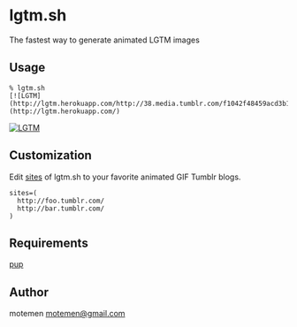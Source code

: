# lgtm.sh

The fastest way to generate animated LGTM images

## Usage

    % lgtm.sh
    [![LGTM](http://lgtm.herokuapp.com/http://38.media.tumblr.com/f1042f48459acd3b1e7c568c0faa7eec/tumblr_n8o30zwsJx1tfp3xbo1_500.gif)](http://lgtm.herokuapp.com/)

[![LGTM](http://lgtm.herokuapp.com/http://38.media.tumblr.com/f1042f48459acd3b1e7c568c0faa7eec/tumblr_n8o30zwsJx1tfp3xbo1_500.gif)](http://lgtm.herokuapp.com/)

## Customization

Edit [sites](https://github.com/motemen/lgtm.sh/blob/fe42dc5/lgtm.sh#L3-5) of lgtm.sh
to your favorite animated GIF Tumblr blogs.

    sites=(
      http://foo.tumblr.com/
      http://bar.tumblr.com/
    )

## Requirements

[pup](https://github.com/EricChiang/pup)

## Author

motemen <motemen@gmail.com>
